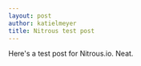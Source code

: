 ```yaml
---
layout: post
author: katielmeyer
title: Nitrous test post
---
```


Here's a test post for Nitrous.io. Neat.
